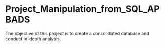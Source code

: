 # Project_Manipulation_from_SQL_APBADS
The objective of this project is to create a consolidated database and conduct in-depth analysis.
